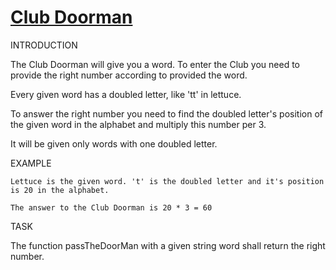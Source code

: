 # [Club Doorman](https://www.codewars.com/kata/5c563cb78dac1951c2d60f01) #

INTRODUCTION

The Club Doorman will give you a word. To enter the Club you need to provide the right number according to provided the word.

Every given word has a doubled letter, like 'tt' in lettuce.

To answer the right number you need to find the doubled letter's position of the given word in the alphabet and multiply this number per 3.

It will be given only words with one doubled letter.


EXAMPLE

    Lettuce is the given word. 't' is the doubled letter and it's position is 20 in the alphabet.

    The answer to the Club Doorman is 20 * 3 = 60


TASK

The function passTheDoorMan with a given string word shall return the right number.
